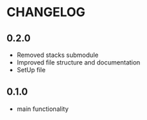 CHANGELOG
=========

0.2.0
-----
 * Removed stacks submodule
 * Improved file structure and documentation
 * SetUp file

0.1.0
-----
 * main functionality